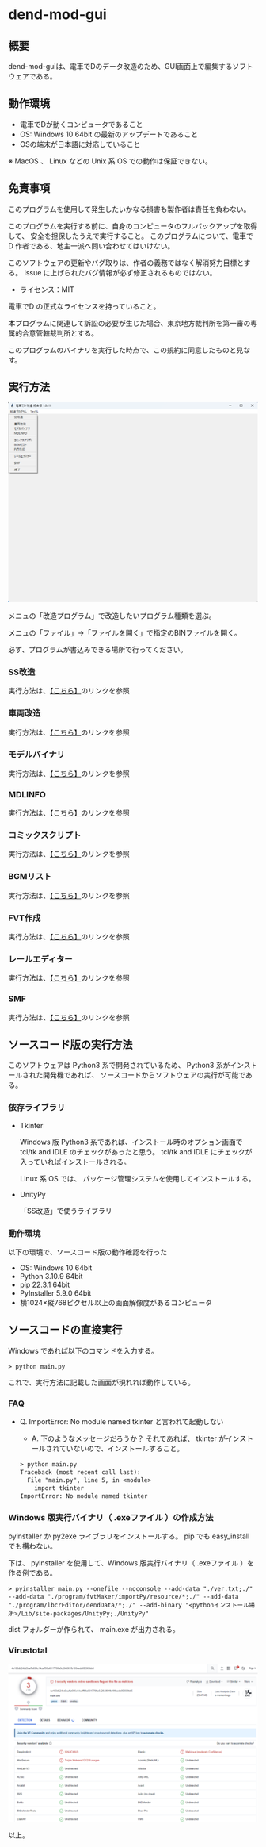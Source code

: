 # dend-mod-gui

## 概要

dend-mod-guiは、電車でDのデータ改造のため、GUI画面上で編集するソフトウェアである。

## 動作環境

* 電車でDが動くコンピュータであること
* OS: Windows 10 64bit の最新のアップデートであること
* OSの端末が日本語に対応していること

※ MacOS 、 Linux などの Unix 系 OS での動作は保証できない。

## 免責事項

このプログラムを使用して発生したいかなる損害も製作者は責任を負わない。

このプログラムを実行する前に、自身のコンピュータのフルバックアップを取得して、
安全を担保したうえで実行すること。
このプログラムについて、電車でD 作者である、地主一派へ問い合わせてはいけない。

このソフトウェアの更新やバグ取りは、作者の義務ではなく解消努力目標とする。
Issue に上げられたバグ情報が必ず修正されるものではない。

* ライセンス：MIT

電車でD の正式なライセンスを持っていること。

本プログラムに関連して訴訟の必要が生じた場合、東京地方裁判所を第一審の専属的合意管轄裁判所とする。

このプログラムのバイナリを実行した時点で、この規約に同意したものと見なす。

## 実行方法

![title](image/title.png)

メニュの「改造プログラム」で改造したいプログラム種類を選ぶ。

メニュの「ファイル」→「ファイルを開く」で指定のBINファイルを開く。

必ず、プログラムが書込みできる場所で行ってください。


### SS改造

実行方法は、[【こちら】](/program/ssUnity/README.md)のリンクを参照

### 車両改造

実行方法は、[【こちら】](/program/lbcrEditor/README.md)のリンクを参照

### モデルバイナリ

実行方法は、[【こちら】](/program/mdlBin/README.md)のリンクを参照

### MDLINFO

実行方法は、[【こちら】](/program/mdlinfo/README.md)のリンクを参照

### コミックスクリプト

実行方法は、[【こちら】](/program/comicscript/README.md)のリンクを参照

### BGMリスト

実行方法は、[【こちら】](/program/musicEditor/README.md)のリンクを参照

### FVT作成

実行方法は、[【こちら】](/program/fvtMaker/README.md)のリンクを参照

### レールエディター

実行方法は、[【こちら】](/program/railEditor/README.md)のリンクを参照

### SMF

実行方法は、[【こちら】](/program/smf/README.md)のリンクを参照

## ソースコード版の実行方法

このソフトウェアは Python3 系で開発されているため、 Python3 系がインストールされた開発機であれば、
ソースコードからソフトウェアの実行が可能である。


### 依存ライブラリ

* Tkinter

  Windows 版 Python3 系であれば、インストール時のオプション画面で tcl/tk and IDLE のチェックがあったと思う。
  tcl/tk and IDLE にチェックが入っていればインストールされる。
  
  Linux 系 OS では、 パッケージ管理システムを使用してインストールする。

* UnityPy

  「SS改造」で使うライブラリ

### 動作環境

以下の環境で、ソースコード版の動作確認を行った

* OS: Windows 10 64bit
* Python 3.10.9 64bit
* pip 22.3.1 64bit
* PyInstaller 5.9.0 64bit
* 横1024×縦768ピクセル以上の画面解像度があるコンピュータ


## ソースコードの直接実行

Windows であれば以下のコマンドを入力する。


````
> python main.py
````

これで、実行方法に記載した画面が現れれば動作している。

### FAQ

* Q. ImportError: No module named tkinter と言われて起動しない

  * A. 下のようなメッセージだろうか？ それであれば、 tkinter がインストールされていないので、インストールすること。
  
  ````
  > python main.py
  Traceback (most recent call last):
    File "main.py", line 5, in <module>
      import tkinter
  ImportError: No module named tkinter
  ````

### Windows 版実行バイナリ（ .exeファイル ）の作成方法

pyinstaller か py2exe ライブラリをインストールする。 pip でも  easy_install  でも構わない。

下は、 pyinstaller を使用して、Windows 版実行バイナリ（ .exeファイル ）を作る例である。

````
> pyinstaller main.py --onefile --noconsole --add-data "./ver.txt;./" --add-data "./program/fvtMaker/importPy/resource/*;./" --add-data "./program/lbcrEditor/dendData/*;./" --add-binary "<pythonインストール場所>/Lib/site-packages/UnityPy;./UnityPy"
````

dist フォルダーが作られて、 main.exe が出力される。

### Virustotal

![virustotal](image/virustotal.png)

以上。